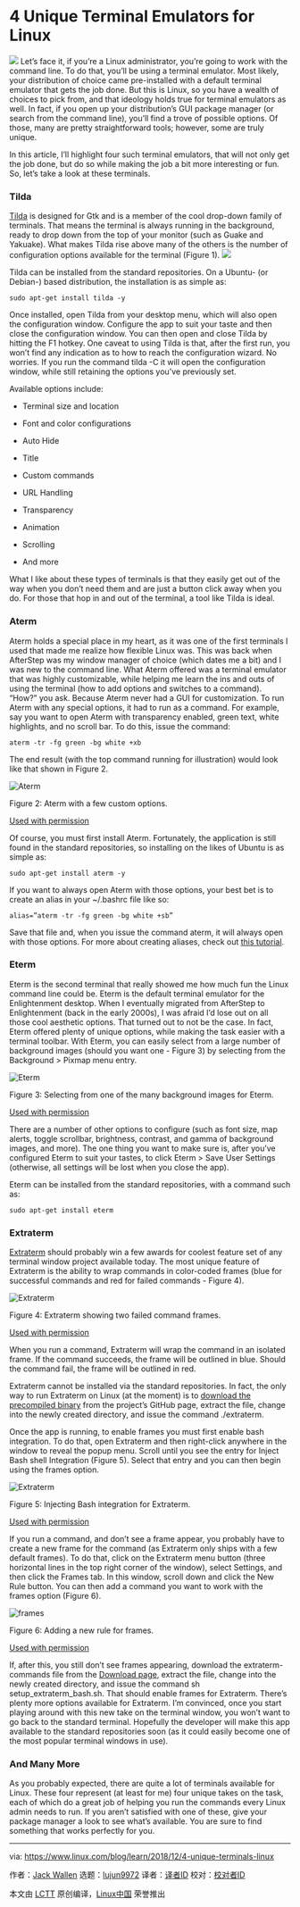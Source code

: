 [#]: collector: (lujun9972)
[#]: translator: ( )
[#]: reviewer: ( )
[#]: publisher: ( )
[#]: url: ( )
[#]: subject: (4 Unique Terminal Emulators for Linux)
[#]: via: (https://www.linux.com/blog/learn/2018/12/4-unique-terminals-linux)
[#]: author: (Jack Wallen https://www.linux.com/users/jlwallen)

4 Unique Terminal Emulators for Linux
======
![](https://www.linux.com/sites/lcom/files/styles/rendered_file/public/terminals_main.jpg?itok=e6av-5VO)
Let’s face it, if you’re a Linux administrator, you’re going to work with the command line. To do that, you’ll be using a terminal emulator. Most likely, your distribution of choice came pre-installed with a default terminal emulator that gets the job done. But this is Linux, so you have a wealth of choices to pick from, and that ideology holds true for terminal emulators as well. In fact, if you open up your distribution’s GUI package manager (or search from the command line), you’ll find a trove of possible options. Of those, many are pretty straightforward tools; however, some are truly unique.

In this article, I’ll highlight four such terminal emulators, that will not only get the job done, but do so while making the job a bit more interesting or fun. So, let’s take a look at these terminals.

### Tilda

[Tilda][1] is designed for Gtk and is a member of the cool drop-down family of terminals. That means the terminal is always running in the background, ready to drop down from the top of your monitor (such as Guake and Yakuake). What makes Tilda rise above many of the others is the number of configuration options available for the terminal (Figure 1).
![](https://www.linux.com/sites/lcom/files/styles/rendered_file/public/terminals_1.jpg?itok=bra6qb6X)

Tilda can be installed from the standard repositories. On a Ubuntu- (or Debian-) based distribution, the installation is as simple as:

```
sudo apt-get install tilda -y
```

Once installed, open Tilda from your desktop menu, which will also open the configuration window. Configure the app to suit your taste and then close the configuration window. You can then open and close Tilda by hitting the F1 hotkey. One caveat to using Tilda is that, after the first run, you won’t find any indication as to how to reach the configuration wizard. No worries. If you run the command tilda -C it will open the configuration window, while still retaining the options you’ve previously set.

Available options include:

  * Terminal size and location

  * Font and color configurations

  * Auto Hide

  * Title

  * Custom commands

  * URL Handling

  * Transparency

  * Animation

  * Scrolling

  * And more




What I like about these types of terminals is that they easily get out of the way when you don’t need them and are just a button click away when you do. For those that hop in and out of the terminal, a tool like Tilda is ideal.

### Aterm

Aterm holds a special place in my heart, as it was one of the first terminals I used that made me realize how flexible Linux was. This was back when AfterStep was my window manager of choice (which dates me a bit) and I was new to the command line. What Aterm offered was a terminal emulator that was highly customizable, while helping me learn the ins and outs of using the terminal (how to add options and switches to a command). “How?” you ask. Because Aterm never had a GUI for customization. To run Aterm with any special options, it had to run as a command. For example, say you want to open Aterm with transparency enabled, green text, white highlights, and no scroll bar. To do this, issue the command:

```
aterm -tr -fg green -bg white +xb
```

The end result (with the top command running for illustration) would look like that shown in Figure 2.

![Aterm][3]

Figure 2: Aterm with a few custom options.

[Used with permission][4]

Of course, you must first install Aterm. Fortunately, the application is still found in the standard repositories, so installing on the likes of Ubuntu is as simple as:

```
sudo apt-get install aterm -y
```

If you want to always open Aterm with those options, your best bet is to create an alias in your ~/.bashrc file like so:

```
alias=”aterm -tr -fg green -bg white +sb”
```

Save that file and, when you issue the command aterm, it will always open with those options. For more about creating aliases, check out [this tutorial][5].

### Eterm

Eterm is the second terminal that really showed me how much fun the Linux command line could be. Eterm is the default terminal emulator for the Enlightenment desktop. When I eventually migrated from AfterStep to Enlightenment (back in the early 2000s), I was afraid I’d lose out on all those cool aesthetic options. That turned out to not be the case. In fact, Eterm offered plenty of unique options, while making the task easier with a terminal toolbar. With Eterm, you can easily select from a large number of background images (should you want one - Figure 3) by selecting from the Background > Pixmap menu entry.

![Eterm][7]

Figure 3: Selecting from one of the many background images for Eterm.

[Used with permission][4]

There are a number of other options to configure (such as font size, map alerts, toggle scrollbar, brightness, contrast, and gamma of background images, and more). The one thing you want to make sure is, after you’ve configured Eterm to suit your tastes, to click Eterm > Save User Settings (otherwise, all settings will be lost when you close the app).

Eterm can be installed from the standard repositories, with a command such as:

```
sudo apt-get install eterm
```

### Extraterm

[Extraterm][8] should probably win a few awards for coolest feature set of any terminal window project available today. The most unique feature of Extraterm is the ability to wrap commands in color-coded frames (blue for successful commands and red for failed commands - Figure 4).

![Extraterm][10]

Figure 4: Extraterm showing two failed command frames.

[Used with permission][4]

When you run a command, Extraterm will wrap the command in an isolated frame. If the command succeeds, the frame will be outlined in blue. Should the command fail, the frame will be outlined in red.

Extraterm cannot be installed via the standard repositories. In fact, the only way to run Extraterm on Linux (at the moment) is to [download the precompiled binary][11] from the project’s GitHub page, extract the file, change into the newly created directory, and issue the command ./extraterm.

Once the app is running, to enable frames you must first enable bash integration. To do that, open Extraterm and then right-click anywhere in the window to reveal the popup menu. Scroll until you see the entry for Inject Bash shell Integration (Figure 5). Select that entry and you can then begin using the frames option.

![Extraterm][13]

Figure 5: Injecting Bash integration for Extraterm.

[Used with permission][4]

If you run a command, and don’t see a frame appear, you probably have to create a new frame for the command (as Extraterm only ships with a few default frames). To do that, click on the Extraterm menu button (three horizontal lines in the top right corner of the window), select Settings, and then click the Frames tab. In this window, scroll down and click the New Rule button. You can then add a command you want to work with the frames option (Figure 6).

![frames][15]

Figure 6: Adding a new rule for frames.

[Used with permission][4]

If, after this, you still don’t see frames appearing, download the extraterm-commands file from the [Download page][11], extract the file, change into the newly created directory, and issue the command sh setup_extraterm_bash.sh. That should enable frames for Extraterm.
There’s plenty more options available for Extraterm. I’m convinced, once you start playing around with this new take on the terminal window, you won’t want to go back to the standard terminal. Hopefully the developer will make this app available to the standard repositories soon (as it could easily become one of the most popular terminal windows in use).

### And Many More

As you probably expected, there are quite a lot of terminals available for Linux. These four represent (at least for me) four unique takes on the task, each of which do a great job of helping you run the commands every Linux admin needs to run. If you aren’t satisfied with one of these, give your package manager a look to see what’s available. You are sure to find something that works perfectly for you.

--------------------------------------------------------------------------------

via: https://www.linux.com/blog/learn/2018/12/4-unique-terminals-linux

作者：[Jack Wallen][a]
选题：[lujun9972][b]
译者：[译者ID](https://github.com/译者ID)
校对：[校对者ID](https://github.com/校对者ID)

本文由 [LCTT](https://github.com/LCTT/TranslateProject) 原创编译，[Linux中国](https://linux.cn/) 荣誉推出

[a]: https://www.linux.com/users/jlwallen
[b]: https://github.com/lujun9972
[1]: http://tilda.sourceforge.net/tildadoc.php
[2]: https://www.linux.com/files/images/terminals2jpg
[3]: https://www.linux.com/sites/lcom/files/styles/rendered_file/public/terminals_2.jpg?itok=gBkRLwDI (Aterm)
[4]: https://www.linux.com/licenses/category/used-permission
[5]: https://www.linux.com/blog/learn/2018/12/aliases-diy-shell-commands
[6]: https://www.linux.com/files/images/terminals3jpg
[7]: https://www.linux.com/sites/lcom/files/styles/rendered_file/public/terminals_3.jpg?itok=RVPTJAtK (Eterm)
[8]: http://extraterm.org
[9]: https://www.linux.com/files/images/terminals4jpg
[10]: https://www.linux.com/sites/lcom/files/styles/rendered_file/public/terminals_4.jpg?itok=2n01qdwO (Extraterm)
[11]: https://github.com/sedwards2009/extraterm/releases
[12]: https://www.linux.com/files/images/terminals5jpg
[13]: https://www.linux.com/sites/lcom/files/styles/rendered_file/public/terminals_5.jpg?itok=FdaE1Mpf (Extraterm)
[14]: https://www.linux.com/files/images/terminals6jpg
[15]: https://www.linux.com/sites/lcom/files/styles/rendered_file/public/terminals_6.jpg?itok=lQ1Zv5wq (frames)
